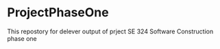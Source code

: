 # ProjectPhaseOne
This repostory for delever output of prject SE 324 Software Construction phase one
